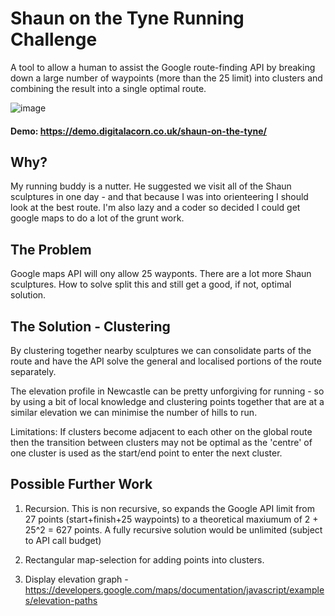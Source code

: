 # Shaun on the Tyne Running Challenge

A tool to allow a human to assist the Google route-finding API by breaking down a large number of waypoints (more than the 25 limit) into clusters and combining the result into a single optimal route.

![image](https://github.com/digitalacorn/shaun-on-the-tyne/assets/1842090/827b1426-87e8-405f-9e81-39ce31761922)

#### Demo: https://demo.digitalacorn.co.uk/shaun-on-the-tyne/

## Why?

My running buddy is a nutter. He suggested we visit all of the Shaun sculptures in one day - and that because I was into orienteering
I should look at the best route. I'm also lazy and a coder so decided I could get google maps to do a lot of the grunt work.

## The Problem

Google maps API will ony allow 25 wayponts. There are a lot more Shaun sculptures. How to solve split this and still get a good, if not, optimal solution.

## The Solution - Clustering

By clustering together nearby sculptures we can consolidate parts of the route and have the API solve the general and localised portions of the
route separately.

The elevation profile in Newcastle can be pretty unforgiving for running - so by using a bit of local knowledge and clustering points together that
are at a similar elevation we can minimise the number of hills to run.

Limitations: If clusters become adjacent to each other on the global route then the transition between clusters may not be optimal as
the 'centre' of one cluster is used as the start/end point to enter the next cluster.

## Possible Further Work

1. Recursion. This is non recursive, so expands the Google API limit from 27 points (start+finish+25 waypoints) to a theoretical maxiumum
   of 2 + 25^2 = 627 points. A fully recursive solution would be unlimited (subject to API call budget)

1. Rectangular map-selection for adding points into clusters.

1. Display elevation graph - https://developers.google.com/maps/documentation/javascript/examples/elevation-paths
